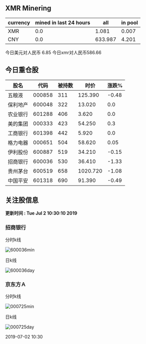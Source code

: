 ## XMR Minering

|currency|mined in last 24 hours|all|in pool|
|---|---|---|---|
|XMR|0.0|1.081|0.007|
|CNY|0.0|633.987|4.201|

今日美元对人民币 6.85	今日xmr对人民币586.66


## 今日重仓股 

|股名|代码|被持数|时价|涨跌%|
|---|---|---|---|---|
|五粮液|000858|311|125.390|-0.48|
|保利地产|600048|322|13.020|0.0|
|农业银行|601288|406|3.620|0.0|
|美的集团|000333|423|54.250|0.3|
|工商银行|601398|442|5.920|0.0|
|格力电器|000651|504|58.620|0.05|
|伊利股份|600887|519|34.210|-0.15|
|招商银行|600036|530|36.410|-1.33|
|贵州茅台|600519|658|1020.720|-1.08|
|中国平安|601318|690|91.390|-0.49|

## 关注股信息
**更新时间 : Tue Jul  2 10:30:10 2019**
### 招商银行 
分时k线

![600036min](http://image.sinajs.cn/newchart/min/n/sh600036.gif)

日k线

![600036day](http://image.sinajs.cn/newchart/daily/n/sh600036.gif)

### 京东方Ａ 
分时k线

![000725min](http://image.sinajs.cn/newchart/min/n/sz000725.gif)

日k线

![000725day](http://image.sinajs.cn/newchart/daily/n/sz000725.gif)

2019-07-02 10:30